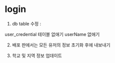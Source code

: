 # login

1. db table 수정 :

user_credential 테이블 없애기
userName 없애기

2. 배포 판에서는 모든 유저의 정보 초기화 후에 내보내기

3. 학교 및 지역 정보 업데이트
